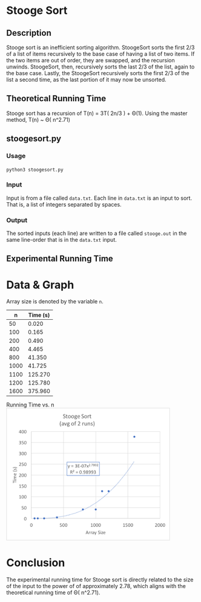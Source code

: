 # Stooge Sort

## Description
Stooge sort is an inefficient sorting algorithm.  StoogeSort sorts the first 2/3 of a list of items recursively to the base case of having a list of two items. If the two items are out of order, they are swapped, and the recursion unwinds.  StoogeSort, then, recursively sorts the last 2/3 of the list, again to the base case. Lastly, the StoogeSort recursively sorts the first 2/3 of the list a second time, as the last portion of it may now be unsorted.

## Theoretical Running Time
Stooge sort has a recursion of T(n) = 3T( 2n/3 ) + Θ(1). Using the master method, T(n) ~ Θ( n^2.71)

## stoogesort.py

### Usage
`python3 stoogesort.py`

### Input
Input is from a file called `data.txt`.  Each line in `data.txt` is an input to sort.  That is, a list of integers separated by spaces.

### Output
The sorted inputs (each line) are written to a file called `stooge.out` in the same line-order that is in the `data.txt` input.

## Experimental Running Time

# Data & Graph
Array size is denoted by the variable `n`.

| n | Time (s) |
| ---------- | -------- |
| 50  |  0.020|
| 100  |  0.165|
| 200  |  0.490|
| 400  |  4.465|
| 800  |  41.350|
| 1000  |  41.725|
| 1100  |  125.270|
| 1200  |  125.780|
| 1600  |  375.960|

Running Time vs. n<br>
<img alt="Stooge Running Time" src="https://github.com/vchapple17/algorithms/blob/master/sorting/stooge-sort/img/stooge-power.png" height="350">

# Conclusion
The experimental running time for Stooge sort is directly related to the size of the input to the power of of approximately 2.78, which aligns with the theoretical running time of Θ( n^2.71).
